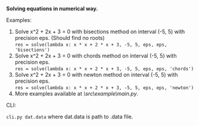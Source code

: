 **Solving equations in numerical way.**

Examples:

1.  Solve x^2 + 2x + 3 = 0 with bisections method on interval (-5, 5) with precision eps. (Should find no roots)<br> `res = solve(lambda x: x * x + 2 * x + 3, -5, 5, eps, eps, 'bisections')`
2.  Solve x^2 + 2x + 3 = 0 with chords method on interval (-5, 5) with precision eps.<br> `res = solve(lambda x: x * x + 2 * x + 3, -5, 5, eps, eps, 'chords')`
2.  Solve x^2 + 2x + 3 = 0 with newton method on interval (-5, 5) with precision eps.<br> `res = solve(lambda x: x * x + 2 * x + 3, -5, 5, eps, eps, 'newton')`
3. More examples available at _\src\example\main.py_.

CLI:

`cli.py dat.data` where dat.data is path to .data file.
